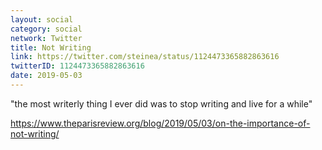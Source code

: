 ```yaml
---
layout: social
category: social
network: Twitter
title: Not Writing
link: https://twitter.com/steinea/status/1124473365882863616
twitterID: 1124473365882863616
date: 2019-05-03
---
```


"the most writerly thing I ever did was to stop writing and live for a while"

<https://www.theparisreview.org/blog/2019/05/03/on-the-importance-of-not-writing/>
